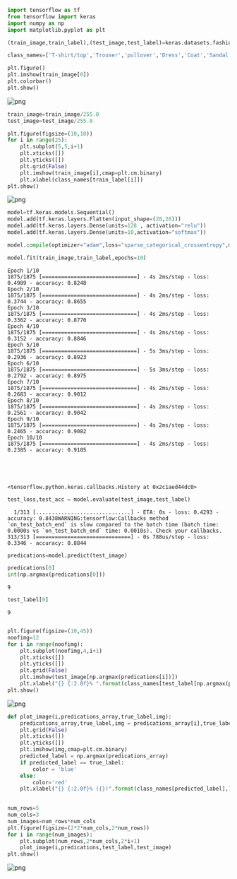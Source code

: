 ```python
import tensorflow as tf
from tensorflow import keras
import numpy as np
import matplotlib.pyplot as plt
```


```python
(train_image,train_label),(test_image,test_label)=keras.datasets.fashion_mnist.load_data()
```


```python
class_names=['T-shirt/top','Trouser','pullover','Dress','Coat','Sandal','Shirt','Sneaker','Bag','Ankle boot']
```


```python
plt.figure()
plt.imshow(train_image[0])
plt.colorbar()
plt.show()
```


![png](output_3_0.png)



```python
train_image=train_image/255.0
test_image=test_image/255.0
```


```python
plt.figure(figsize=(10,10))
for i in range(25):
    plt.subplot(5,5,i+1)
    plt.xticks([])
    plt.yticks([])
    plt.grid(False)
    plt.imshow(train_image[i],cmap=plt.cm.binary)
    plt.xlabel(class_names[train_label[i]])
plt.show()
```


![png](output_5_0.png)



```python
model=tf.keras.models.Sequential()
model.add(tf.keras.layers.Flatten(input_shape=(28,28)))
model.add(tf.keras.layers.Dense(units=128 , activation="relu"))
model.add(tf.keras.layers.Dense(units=10,activation="softmax"))
```


```python
model.compile(optimizer="adam",loss="sparse_categorical_crossentropy",metrics=['accuracy'])
```


```python
model.fit(train_image,train_label,epochs=10)
```

    Epoch 1/10
    1875/1875 [==============================] - 4s 2ms/step - loss: 0.4989 - accuracy: 0.8248
    Epoch 2/10
    1875/1875 [==============================] - 4s 2ms/step - loss: 0.3744 - accuracy: 0.8655
    Epoch 3/10
    1875/1875 [==============================] - 4s 2ms/step - loss: 0.3362 - accuracy: 0.8770
    Epoch 4/10
    1875/1875 [==============================] - 4s 2ms/step - loss: 0.3152 - accuracy: 0.8846
    Epoch 5/10
    1875/1875 [==============================] - 5s 3ms/step - loss: 0.2936 - accuracy: 0.8923
    Epoch 6/10
    1875/1875 [==============================] - 5s 3ms/step - loss: 0.2792 - accuracy: 0.8975
    Epoch 7/10
    1875/1875 [==============================] - 4s 2ms/step - loss: 0.2683 - accuracy: 0.9012
    Epoch 8/10
    1875/1875 [==============================] - 4s 2ms/step - loss: 0.2561 - accuracy: 0.9042
    Epoch 9/10
    1875/1875 [==============================] - 4s 2ms/step - loss: 0.2465 - accuracy: 0.9082
    Epoch 10/10
    1875/1875 [==============================] - 4s 2ms/step - loss: 0.2385 - accuracy: 0.9105
    




    <tensorflow.python.keras.callbacks.History at 0x2c1aed44dc0>




```python
test_loss,test_acc = model.evaluate(test_image,test_label)
```

      1/313 [..............................] - ETA: 0s - loss: 0.4293 - accuracy: 0.8438WARNING:tensorflow:Callbacks method `on_test_batch_end` is slow compared to the batch time (batch time: 0.0000s vs `on_test_batch_end` time: 0.0010s). Check your callbacks.
    313/313 [==============================] - 0s 788us/step - loss: 0.3346 - accuracy: 0.8844
    


```python
predications=model.predict(test_image)
```


```python
predications[0]
int(np.argmax(predications[0]))
```




    9




```python
test_label[0]
```




    9




```python

```


```python
plt.figure(figsize=(10,45))
noofimg=12
for i in range(noofimg):
    plt.subplot(noofimg,4,i+1)
    plt.xticks([])
    plt.yticks([])
    plt.grid(False)
    plt.imshow(test_image[np.argmax(predications[i])])
    plt.xlabel("{} {:2.0f}% ".format(class_names[test_label[np.argmax(predications[i])]],(100*int(np.argmax(predications[0])))/10))
plt.show()
```


![png](output_14_0.png)



```python
def plot_image(i,predications_array,true_label,img):
    predications_array,true_label,img = predications_array[i],true_label[i],img[i]
    plt.grid(False)
    plt.xticks([])
    plt.yticks([])
    plt.imshow(img,cmap=plt.cm.binary)
    predicted_label = np.argmax(predications_array)
    if predicted_label == true_label:
        color = 'blue'
    else:
        color='red'
    plt.xlabel("{} {:2.0f}% ({})".format(class_names[predicted_label],100*np.max(predications_array),class_names[true_label]),color=color)
    
```


```python
num_rows=5
num_cols=3
num_images=num_rows*num_cols
plt.figure(figsize=(2*2*num_cols,2*num_rows))
for i in range(num_images):
    plt.subplot(num_rows,2*num_cols,2*i+1)
    plot_image(i,predications,test_label,test_image)
plt.show()
```


![png](output_16_0.png)



```python

```
